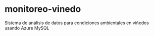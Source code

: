 # monitoreo-vinedo
 Sistema de análisis de datos para condiciones ambientales en viñedos usando Azure MySQL
